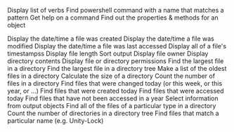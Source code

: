 Display list of verbs
Find powershell command with a name that matches a pattern
Get help on a command
Find out the properties & methods for an object

Display the date/time a file was created
Display the date/time a file was modified
Display the date/time a file was last accessed
Display all of a file's timestampss
Display file length
Sort output
Display file owner
Display directory contents
Display file or directory permissions
Find the largest file in a directory
Find the largest file in a directory tree
Make a list of the oldest files in a directory
Calculate the size of a directory
Count the number of files in a directory
Find files that were changed today (or this week, or this year, or ...)
Find files that were created today
Find files that were accessed today
Find files that have not been accessed in a year
Select information from output objects
Find all of the files of a particular type in a directory
Count the number of directories in a directory tree
Find files that match a particular name (e.g. Unity-Lock)